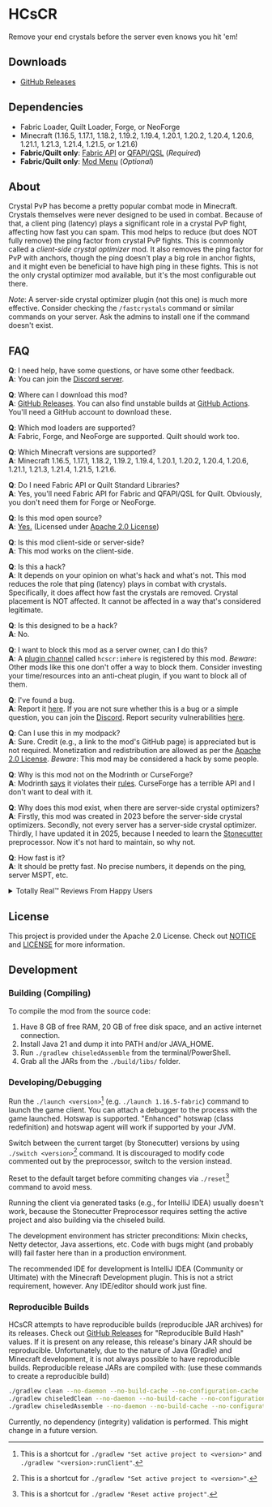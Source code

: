 # HCsCR

Remove your end crystals before the server even knows you hit 'em!

## Downloads

- [GitHub Releases](https://github.com/VidTu/HCsCR/releases)

## Dependencies

- Fabric Loader, Quilt Loader, Forge, or NeoForge
- Minecraft (1.16.5, 1.17.1, 1.18.2, 1.19.2, 1.19.4, 1.20.1, 1.20.2, 1.20.4, 1.20.6, 1.21.1, 1.21.3, 1.21.4, 1.21.5, or 1.21.6)
- **Fabric/Quilt only**: [Fabric API](https://modrinth.com/mod/fabric-api) or
  [QFAPI/QSL](https://modrinth.com/mod/qsl) (*Required*)
- **Fabric/Quilt only**: [Mod Menu](https://modrinth.com/mod/modmenu) (*Optional*)

## About

Crystal PvP has become a pretty popular combat mode in Minecraft. Crystals themselves were never designed to be
used in combat. Because of that, a client ping (latency) plays a significant role in a crystal PvP fight, affecting
how fast you can spam. This mod helps to reduce (but does NOT fully remove) the ping factor from crystal PvP fights.
This is commonly called a *client-side crystal optimizer* mod. It also removes the ping factor for PvP with anchors,
though the ping doesn't play a big role in anchor fights, and it might even be beneficial to have high ping in these
fights. This is not the only crystal optimizer mod available, but it's the most configurable out there.

*Note*: A server-side crystal optimizer plugin (not this one) is much more effective. Consider checking the
`/fastcrystals` command or similar commands on your server. Ask the admins to install one if the command doesn't exist.

## FAQ

**Q**: I need help, have some questions, or have some other feedback.  
**A**: You can join the [Discord server](https://discord.gg/Q6saSVSuYQ).

**Q**: Where can I download this mod?  
**A**: [GitHub Releases](https://github.com/VidTu/HCsCR/releases).
You can also find unstable builds at [GitHub Actions](https://github.com/VidTu/HCsCR/actions).
You'll need a GitHub account to download these.

**Q**: Which mod loaders are supported?  
**A**: Fabric, Forge, and NeoForge are supported. Quilt should work too.

**Q**: Which Minecraft versions are supported?  
**A**: Minecraft 1.16.5, 1.17.1, 1.18.2, 1.19.2, 1.19.4, 1.20.1, 1.20.2, 1.20.4, 1.20.6, 1.21.1, 1.21.3, 1.21.4, 1.21.5, 1.21.6.

**Q**: Do I need Fabric API or Quilt Standard Libraries?  
**A**: Yes, you'll need Fabric API for Fabric and QFAPI/QSL for Quilt.
Obviously, you don't need them for Forge or NeoForge.

**Q**: Is this mod open source?  
**A**: [Yes.](https://github.com/VidTu/HCsCR) (Licensed
under [Apache 2.0 License](https://github.com/VidTu/HCsCR/blob/main/LICENSE))

**Q**: Is this mod client-side or server-side?  
**A**: This mod works on the client-side.

**Q**: Is this a hack?  
**A**: It depends on your opinion on what's hack and what's not. This mod reduces the role that ping (latency) plays
in combat with crystals. Specifically, it does affect how fast the crystals are removed. Crystal placement is NOT
affected. It cannot be affected in a way that's considered legitimate.

**Q**: Is this designed to be a hack?  
**A**: No.

**Q**: I want to block this mod as a server owner, can I do this?  
**A**: A [plugin channel](https://minecraft.wiki/w/Java_Edition_protocol/Plugin_channels) called
`hcscr:imhere` is registered by this mod. *Beware*: Other mods like this one don't offer a way to block them.
Consider investing your time/resources into an anti-cheat plugin, if you want to block all of them.

**Q**: I've found a bug.  
**A**: Report it [here](https://github.com/VidTu/HCsCR/issues). If you are not sure whether this is a bug or a
simple question, you can join the [Discord](https://discord.gg/Q6saSVSuYQ).
Report security vulnerabilities [here](https://github.com/VidTu/HCsCR/security).

**Q**: Can I use this in my modpack?  
**A**: Sure. Credit (e.g., a link to the mod's GitHub page) is appreciated but is not required.
Monetization and redistribution are allowed as per the
[Apache 2.0 License](https://github.com/VidTu/HCsCR/blob/main/LICENSE).
*Beware*: This mod may be considered a hack by some people.

**Q**: Why is this mod not on the Modrinth or CurseForge?  
**A**: Modrinth [says](https://github.com/user-attachments/assets/437df1a1-3331-499c-ac49-6ec114494bd4) it violates
their [rules](https://modrinth.com/legal/rules). CurseForge has a terrible API and I don't want to deal with it.

**Q**: Why does this mod exist, when there are server-side crystal optimizers?  
**A**: Firstly, this mod was created in 2023 before the server-side crystal optimizers. Secondly, not every server
has a server-side crystal optimizer. Thirdly, I have updated it in 2025, because I needed to learn the
[Stonecutter](https://stonecutter.kikugie.dev/) preprocessor. Now it's not hard to maintain, so why not.

**Q**: How fast is it?  
**A**: It should be pretty fast. No precise numbers, it depends on the ping, server MSPT, etc.
<details>
<summary>Totally Real™ Reviews From Happy Users</summary>
<img alt="grandma happy with crystal optimizer" src="https://i.imgur.com/Iz9GGfP.png"/>
</details>

## License

This project is provided under the Apache 2.0 License.
Check out [NOTICE](https://github.com/VidTu/HCsCR/blob/main/NOTICE) and
[LICENSE](https://github.com/VidTu/HCsCR/blob/main/LICENSE) for more information.

## Development

### Building (Compiling)

To compile the mod from the source code:

1. Have 8 GB of free RAM, 20 GB of free disk space, and an active internet connection.
2. Install Java 21 and dump it into PATH and/or JAVA_HOME.
3. Run `./gradlew chiseledAssemble` from the terminal/PowerShell.
4. Grab all the JARs from the `./build/libs/` folder.

### Developing/Debugging

Run the `./launch <version>`[^1] (e.g. `./launch 1.16.5-fabric`) command to launch the game client. You can attach a
debugger to the process with the game launched. Hotswap is supported. "Enhanced" hotswap (class redefinition) and
hotswap agent will work if supported by your JVM.

Switch between the current target (by Stonecutter) versions by using `./switch <version>`[^2] command.
It is discouraged to modify code commented out by the preprocessor, switch to the version instead.

Reset to the default target before commiting changes via `./reset`[^3] command to avoid mess.

Running the client via generated tasks (e.g., for IntelliJ IDEA) usually doesn't work, because the Stonecutter
Preprocessor requires setting the active project and also building via the chiseled build.

The development environment has stricter preconditions: Mixin checks, Netty detector, Java assertions, etc.
Code with bugs might (and probably will) fail faster here than in a production environment.

The recommended IDE for development is IntelliJ IDEA (Community or Ultimate) with the Minecraft Development plugin.
This is not a strict requirement, however. Any IDE/editor should work just fine.

### Reproducible Builds

HCsCR attempts to have reproducible builds (reproducible JAR archives) for its releases. Check out
[GitHub Releases](https://github.com/VidTu/HCsCR/releases) for "Reproducible Build Hash" values. If it is present
on any release, this release's binary JAR should be reproducible. Unfortunately, due to the nature of Java
(Gradle) and Minecraft development, it is not always possible to have reproducible builds.
Reproducible release JARs are compiled with: (use these commands to create a reproducible build)

```bash
./gradlew clean --no-daemon --no-build-cache --no-configuration-cache
./gradlew chiseledClean --no-daemon --no-build-cache --no-configuration-cache
./gradlew chiseledAssemble --no-daemon --no-build-cache --no-configuration-cache
```

Currently, no dependency (integrity) validation is performed. This might change in a future version.

[^1]: This is a shortcut for `./gradlew "Set active project to <version>"` and `./gradlew "<version>:runClient"`.

[^2]: This is a shortcut for `./gradlew "Set active project to <version>"`.

[^3]: This is a shortcut for `./gradlew "Reset active project"`.
